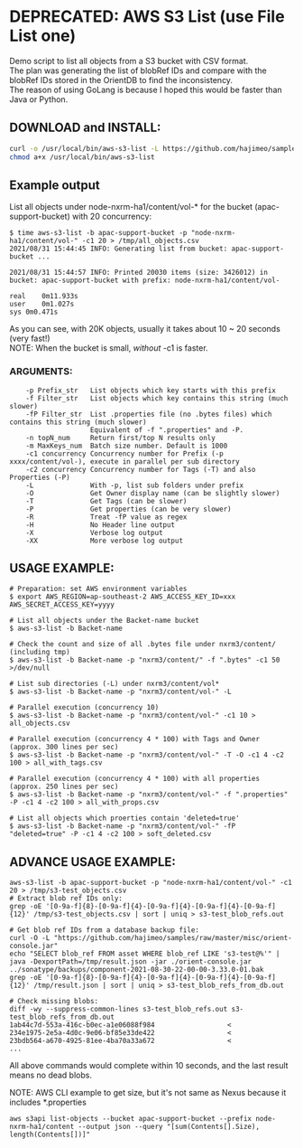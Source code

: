 # DEPRECATED: AWS S3 List (use File List one)
Demo script to list all objects from a S3 bucket with CSV format.  
The plan was generating the list of blobRef IDs and compare with the blobRef IDs stored in the OrientDB to find the inconsistency.  
The reason of using GoLang is because I hoped this would be faster than Java or Python.

## DOWNLOAD and INSTALL:
```bash
curl -o /usr/local/bin/aws-s3-list -L https://github.com/hajimeo/samples/raw/master/misc/aws-s3-list_$(uname)
chmod a+x /usr/local/bin/aws-s3-list
```

## Example output
List all objects under node-nxrm-ha1/content/vol-* for the bucket (apac-support-bucket) with 20 concurrency:
```
$ time aws-s3-list -b apac-support-bucket -p "node-nxrm-ha1/content/vol-" -c1 20 > /tmp/all_objects.csv
2021/08/31 15:44:45 INFO: Generating list from bucket: apac-support-bucket ...

2021/08/31 15:44:57 INFO: Printed 20030 items (size: 3426012) in bucket: apac-support-bucket with prefix: node-nxrm-ha1/content/vol-

real	0m11.933s
user	0m1.027s
sys	0m0.471s
```
As you can see, with 20K objects, usually it takes about 10 ~ 20 seconds (very fast!)  
NOTE: When the bucket is small, *without* -c1 is faster.

### ARGUMENTS:
```
    -p Prefix_str   List objects which key starts with this prefix
    -f Filter_str   List objects which key contains this string (much slower)
    -fP Filter_str  List .properties file (no .bytes files) which contains this string (much slower)
                    Equivalent of -f ".properties" and -P.
    -n topN_num     Return first/top N results only
    -m MaxKeys_num  Batch size number. Default is 1000
    -c1 concurrency Concurrency number for Prefix (-p xxxx/content/vol-), execute in parallel per sub directory
    -c2 concurrency Concurrency number for Tags (-T) and also Properties (-P)
    -L              With -p, list sub folders under prefix
    -O              Get Owner display name (can be slightly slower)
    -T              Get Tags (can be slower)
    -P              Get properties (can be very slower)
    -R              Treat -fP value as regex
    -H              No Header line output
    -X              Verbose log output
    -XX             More verbose log output
```

## USAGE EXAMPLE:
    # Preparation: set AWS environment variables
    $ export AWS_REGION=ap-southeast-2 AWS_ACCESS_KEY_ID=xxx AWS_SECRET_ACCESS_KEY=yyyy

    # List all objects under the Backet-name bucket 
    $ aws-s3-list -b Backet-name

    # Check the count and size of all .bytes file under nxrm3/content/ (including tmp)
    $ aws-s3-list -b Backet-name -p "nxrm3/content/" -f ".bytes" -c1 50 >/dev/null

    # List sub directories (-L) under nxrm3/content/vol* 
    $ aws-s3-list -b Backet-name -p "nxrm3/content/vol-" -L

    # Parallel execution (concurrency 10)
    $ aws-s3-list -b Backet-name -p "nxrm3/content/vol-" -c1 10 > all_objects.csv

    # Parallel execution (concurrency 4 * 100) with Tags and Owner (approx. 300 lines per sec)
    $ aws-s3-list -b Backet-name -p "nxrm3/content/vol-" -T -O -c1 4 -c2 100 > all_with_tags.csv

    # Parallel execution (concurrency 4 * 100) with all properties (approx. 250 lines per sec)
    $ aws-s3-list -b Backet-name -p "nxrm3/content/vol-" -f ".properties" -P -c1 4 -c2 100 > all_with_props.csv

    # List all objects which proerties contain 'deleted=true'
    $ aws-s3-list -b Backet-name -p "nxrm3/content/vol-" -fP "deleted=true" -P -c1 4 -c2 100 > soft_deleted.csv

## ADVANCE USAGE EXAMPLE:
```
aws-s3-list -b apac-support-bucket -p "node-nxrm-ha1/content/vol-" -c1 20 > /tmp/s3-test_objects.csv
# Extract blob ref IDs only:
grep -oE '[0-9a-f]{8}-[0-9a-f]{4}-[0-9a-f]{4}-[0-9a-f]{4}-[0-9a-f]{12}' /tmp/s3-test_objects.csv | sort | uniq > s3-test_blob_refs.out

# Get blob ref IDs from a database backup file:
curl -O -L "https://github.com/hajimeo/samples/raw/master/misc/orient-console.jar"
echo "SELECT blob_ref FROM asset WHERE blob_ref LIKE 's3-test@%'" | java -DexportPath=/tmp/result.json -jar ./orient-console.jar ../sonatype/backups/component-2021-08-30-22-00-00-3.33.0-01.bak
grep -oE '[0-9a-f]{8}-[0-9a-f]{4}-[0-9a-f]{4}-[0-9a-f]{4}-[0-9a-f]{12}' /tmp/result.json | sort | uniq > s3-test_blob_refs_from_db.out

# Check missing blobs:
diff -wy --suppress-common-lines s3-test_blob_refs.out s3-test_blob_refs_from_db.out
1ab44c7d-553a-416c-b0ec-a1e06088f984			      <
234e1975-2e5a-4d0c-9e06-bf85e33de422			      <
23bdb564-a670-4925-81ee-4ba70a33a672			      <
...
```
All above commands would complete within 10 seconds, and the last result means no dead blobs.

NOTE: AWS CLI example to get size, but it's not same as Nexus because it includes *.properties
```
aws s3api list-objects --bucket apac-support-bucket --prefix node-nxrm-ha1/content --output json --query "[sum(Contents[].Size), length(Contents[])]"
```